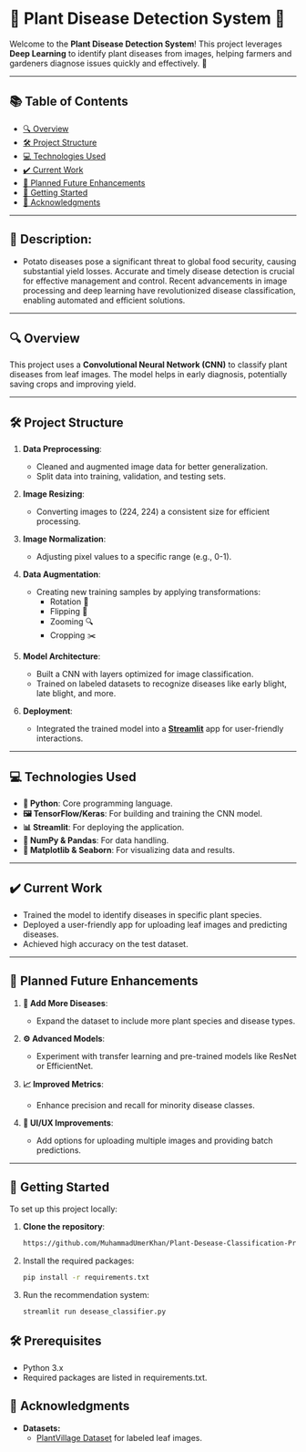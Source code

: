 # 🌱 Plant Disease Detection System 🌿  

Welcome to the **Plant Disease Detection System**! This project leverages **Deep Learning** to identify plant diseases from images, helping farmers and gardeners diagnose issues quickly and effectively. 🌾  

---

## 📚 Table of Contents  
- [🔍 Overview](#-overview)  
- [🛠️ Project Structure](#-project-structure)  
- [💻 Technologies Used](#-technologies-used)  
- [✔️ Current Work](#-current-work)  
- [🎯 Planned Future Enhancements](#-planned-future-enhancements)  
- [🚀 Getting Started](#-getting-started)  
- [📄 Acknowledgments](#-acknowledgments)  

---  
## 📄 Description:
 - Potato diseases pose a significant threat to global food security, causing substantial yield losses. Accurate and timely disease detection is crucial for effective management and control. Recent advancements in image processing and deep learning have revolutionized disease classification, enabling automated and efficient solutions.
---
## 🔍 Overview  

This project uses a **Convolutional Neural Network (CNN)** to classify plant diseases from leaf images. The model helps in early diagnosis, potentially saving crops and improving yield.  

---  

## 🛠️ Project Structure  

1. **Data Preprocessing**:  
   - Cleaned and augmented image data for better generalization.  
   - Split data into training, validation, and testing sets.
2. **Image Resizing**:
   - Converting images to (224, 224) a consistent size for efficient processing.
3. **Image Normalization**:
   - Adjusting pixel values to a specific range (e.g., 0-1).
4. **Data Augmentation**:
   - Creating new training samples by applying transformations:
        - Rotation 🔄
        - Flipping 🔁
        - Zooming 🔍
        - Cropping ✂️
5. **Model Architecture**:  
   - Built a CNN with layers optimized for image classification.  
   - Trained on labeled datasets to recognize diseases like early blight, late blight, and more.  

6. **Deployment**:  
   - Integrated the trained model into a **[Streamlit](https://plant-leaf-desease-classification.streamlit.app/)** app for user-friendly interactions.  

---  

## 💻 Technologies Used  
- **🐍 Python**: Core programming language.  
- **🖼️ TensorFlow/Keras**: For building and training the CNN model.  
- **📊 Streamlit**: For deploying the application.  
- **🧮 NumPy & Pandas**: For data handling.  
- **🌌 Matplotlib & Seaborn**: For visualizing data and results.  

---  

## ✔️ Current Work  

- Trained the model to identify diseases in specific plant species.  
- Deployed a user-friendly app for uploading leaf images and predicting diseases.  
- Achieved high accuracy on the test dataset.  

---  

## 🎯 Planned Future Enhancements  

1. **🌱 Add More Diseases**:  
   - Expand the dataset to include more plant species and disease types.  

2. **⚙️ Advanced Models**:  
   - Experiment with transfer learning and pre-trained models like ResNet or EfficientNet.  

3. **📈 Improved Metrics**:  
   - Enhance precision and recall for minority disease classes.  

4. **📱 UI/UX Improvements**:  
   - Add options for uploading multiple images and providing batch predictions.  

---  


## 🚀 Getting Started  

To set up this project locally:  

1. **Clone the repository**:  
   ```bash  
   https://github.com/MuhammadUmerKhan/Plant-Desease-Classification-Project.git


2. Install the required packages:
    ```bash
    pip install -r requirements.txt
    ```
3. Run the recommendation system:
    ```bash
    streamlit run desease_classifier.py


## 🛠️ Prerequisites
- Python 3.x
- Required packages are listed in requirements.txt.

## 📄 Acknowledgments
- **Datasets:**
   - [PlantVillage Dataset](https://www.kaggle.com/datasets/arjuntejaswi/plant-village) for labeled leaf images.
